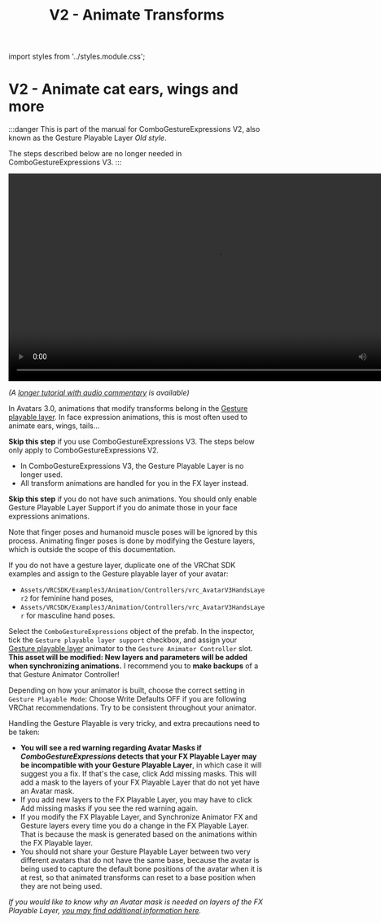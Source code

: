 ﻿---
title: V2 - Animate Transforms
---

import styles from '../styles.module.css';

#  V2 - Animate cat ears, wings and more

:::danger
This is part of the manual for ComboGestureExpressions V2, also known as the Gesture Playable Layer *Old style*.

The steps described below are no longer needed in ComboGestureExpressions V3.
:::

[//]: # (<iframe src="https://streamable.com/e/uo3kut?loop=0" width="816" height="512" frameborder="0" allowfullscreen></iframe>)

<video controls width="816" autostart="false">
    <source src={'https://downscale.srv.hai-vr.dev/assets/docs/uo3kut.mp4' ?? require('/static/unsorted_ghc/streamable/uo3kut.mp4').default}/>
</video>


*(A [longer tutorial with audio commentary](./tutorial#animate-cat-ears-wings-and-more-tutorial-with-audio-commentary) is available)*

In Avatars 3.0, animations that modify transforms belong in the [Gesture playable layer](https://docs.vrchat.com/docs/playable-layers#gesture). In face expression animations, this is most often used to animate ears, wings, tails...

**Skip this step** if you use ComboGestureExpressions V3. The steps below only apply to ComboGestureExpressions V2.

- In ComboGestureExpressions V3, the Gesture Playable Layer is no longer used.
- All transform animations are handled for you in the FX layer instead.

**Skip this step** if you do not have such animations. You should only enable Gesture Playable Layer Support if you do animate those in your face expressions animations.

Note that finger poses and humanoid muscle poses will be ignored by this process. Animating finger poses is done by modifying the Gesture layers, which is outside the scope of this documentation.

If you do not have a gesture layer, duplicate one of the VRChat SDK examples and assign to the Gesture playable layer of your avatar:
- `Assets/VRCSDK/Examples3/Animation/Controllers/vrc_AvatarV3HandsLayer2` for feminine hand poses,
- `Assets/VRCSDK/Examples3/Animation/Controllers/vrc_AvatarV3HandsLayer` for masculine hand poses.

Select the `ComboGestureExpressions` object of the prefab. In the inspector, tick the `Gesture playable layer support` checkbox, and assign your [Gesture playable layer](https://docs.vrchat.com/docs/playable-layers#gesture) animator to the `Gesture Animator Controller` slot. **This asset will be modified: New layers and parameters will be added when synchronizing animations.** I recommend you to **make backups** of a that Gesture Animator Controller!

Depending on how your animator is built, choose the correct setting in `Gesture Playable Mode`: Choose Write Defaults OFF if you are following VRChat recommendations. Try to be consistent throughout your animator.

Handling the Gesture Playable is very tricky, and extra precautions need to be taken:

- **You will see a red warning regarding Avatar Masks if *ComboGestureExpressions* detects that your FX Playable Layer may be incompatible with your Gesture Playable Layer**, in which case it will suggest you a fix. If that's the case, click <span class={styles.hai_btn}>Add missing masks</span>. This will add a mask to the layers of your FX Playable Layer that do not yet have an Avatar mask.
- If you add new layers to the FX Playable Layer, you may have to click <span class={styles.hai_btn}>Add missing masks</span> if you see the red warning again.
- If you modify the FX Playable Layer, and <span class={styles.hai_btn}>Synchronize Animator FX and Gesture layers</span> every time you do a change in the FX Playable Layer. That is because the mask is generated based on the animations within the FX Playable layer.
- You should not share your Gesture Playable Layer between two very different avatars that do not have the same base, because the avatar is being used to capture the default bone positions of the avatar when it is at rest, so that animated transforms can reset to a base position when they are not being used.

*If you would like to know why an Avatar mask is needed on layers of the FX Playable Layer, [you may find additional information here](./writedefaults).*
